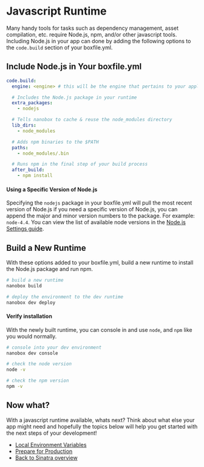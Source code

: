 # Javascript Runtime
Many handy tools for tasks such as dependency management, asset compilation, etc. require Node.js, npm, and/or other javascript tools. Including Node.js in your app can done by adding the following options to the `code.build` section of your boxfile.yml.

## Include Node.js in Your boxfile.yml

```yaml
code.build:
  engine: <engine> # this will be the engine that pertains to your application

  # Includes the Node.js package in your runtime
  extra_packages:
    - nodejs

  # Tells nanobox to cache & reuse the node_modules directory
  lib_dirs:
    - node_modules

  # Adds npm binaries to the $PATH
  paths:
    - node_modules/.bin

  # Runs npm in the final step of your build process
  after_build:
    - npm install
```

#### Using a Specific Version of Node.js
Specifying the `nodejs` package in your boxfile.yml will pull the most recent version of Node.js if you need a specific version of Node.js, you can append the major and minor version numbers to the package. For example: `node-4.4`. You can view the list of available node versions in the [Node.js Settings guide](#).

## Build a New Runtime
With these options added to your boxfile.yml, build a new runtime to install the Node.js package and run npm.

```bash
# build a new runtime
nanobox build

# deploy the environment to the dev runtime
nanobox dev deploy
```

#### Verify installation
With the newly built runtime, you can console in and use `node`, and `npm` like you would normally.

```bash
# console into your dev environment
nanobox dev console

# check the node version
node -v

# check the npm version
npm -v
```

## Now what?
With a javascript runtime available, whats next? Think about what else your app might need and hopefully the topics below will help you get started with the next steps of your development!

* [Local Environment Variables](/ruby/sinatra/next-steps/local-evars)
* [Prepare for Production](/ruby/sinatra/production/configure-sinatra)
* [Back to Sinatra overview](/ruby/sinatra)
